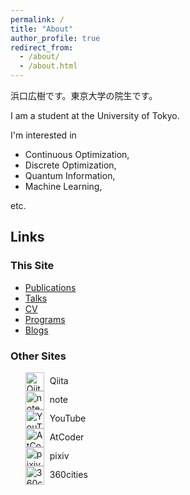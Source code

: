 ```yaml
---
permalink: /
title: "About"
author_profile: true
redirect_from:
  - /about/
  - /about.html
---
```


浜口広樹です。東京大学の院生です。

I am a student at the University of Tokyo.

I'm interested in

* Continuous Optimization,
* Discrete Optimization,
* Quantum Information,
* Machine Learning,

etc.

## Links

### This Site

* [Publications](https://hirokihamaguchi.github.io/publications/)
* [Talks](https://hirokihamaguchi.github.io/talks/)
* [CV](https://hirokihamaguchi.github.io/cv/)
* [Programs](https://hirokihamaguchi.github.io/programs/)
* [Blogs](https://hirokihamaguchi.github.io/blogs/)

### Other Sites

<style>
  .ul-for-other {
    list-style-type: none;
  }

  .ul-for-other a {
    color:inherit;
    text-decoration: none;
  }

  .ul-for-other img {
    width: 30px;
    height: 30px;
    vertical-align: middle;
    margin-right: 5px;
  }
</style>

<ul class="ul-for-other social-icons">
  <li>
    <a href="https://qiita.com/hari64">
      <img src="https://cdn.qiita.com/assets/favicons/public/apple-touch-icon-ec5ba42a24ae923f16825592efdc356f.png" alt="Qiita">
      Qiita
    </a>
  </li>
  <li>
    <a href="https://note.com/hari64boli64">
      <img src="https://assets.st-note.com/poc-image/manual/note-common-images/production/icons/apple-touch-icon.png" alt="note">
      note
    </a>
  </li>
  <li>
    <a href="https://www.youtube.com/@hari64boli64">
      <img src="https://www.youtube.com/s/desktop/b1a23d83/img/logos/favicon_144x144.png" alt="YouTube">
      YouTube
    </a>
  </li>
  <li>
    <a href="https://atcoder.jp/users/hari64">
      <img src="https://img.atcoder.jp/assets/favicon.png" alt="AtCoder">
      AtCoder
    </a>
  </li>
  <li>
    <a href="https://www.pixiv.net/users/37004914">
      <img src="https://s.pximg.net/common/images/apple-touch-icon.png?20200601" alt="pixiv">
      pixiv
    </a>
  </li>
  <li>
    <a href="https://www.360cities.net/image/toy-shop">
      <img src="https://encrypted-tbn0.gstatic.com/images?q=tbn:ANd9GcRBPZy9nnYqy0eMW12pO4JZMGsRL12ZVqBHwg&s" alt="360cities">
      360cities
    </a>
  </li>
</ul>
